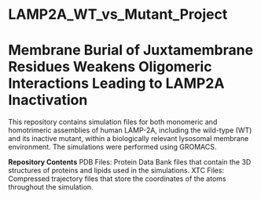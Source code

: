 # LAMP2A_WT_vs_Mutant_Project
# **Membrane Burial of Juxtamembrane Residues Weakens Oligomeric Interactions Leading to LAMP2A Inactivation**

This repository contains simulation files for both monomeric and homotrimeric assemblies of human LAMP-2A, including the wild-type (WT) and its inactive mutant, within a biologically relevant lysosomal membrane environment. The simulations were performed using GROMACS.

**Repository Contents**
PDB Files: Protein Data Bank files that contain the 3D structures of proteins and lipids used in the simulations.
XTC Files: Compressed trajectory files that store the coordinates of the atoms throughout the simulation.

